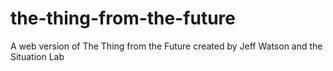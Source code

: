 # the-thing-from-the-future
 A web version of The Thing from the Future created by Jeff Watson and the Situation Lab
